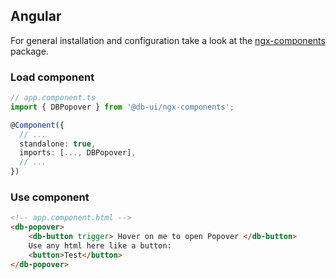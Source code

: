 ## Angular

For general installation and configuration take a look at the [ngx-components](https://www.npmjs.com/package/@db-ui/ngx-components) package.

### Load component

```ts app.component.ts
// app.component.ts
import { DBPopover } from '@db-ui/ngx-components';

@Component({
  // ...
  standalone: true,
  imports: [..., DBPopover],
  // ...
})
```

### Use component

```html app.component.html
<!-- app.component.html -->
<db-popover>
	<db-button trigger> Hover on me to open Popover </db-button>
	Use any html here like a button:
	<button>Test</button>
</db-popover>
```
